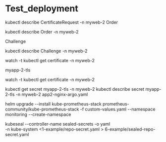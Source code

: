# Test_deployment
kubectl describe CertificateRequest -n myweb-2
Order

kubectl describe Order -n myweb-2

Challenge

kubectl describe Challenge -n myweb-2

watch -t kubectl get certificate -n myweb-2

myapp-2-tls

watch -t kubectl get certificate -n myweb-2

kubectl get secret myapp-2-tls -n myweb-2
kubectl describe secret myapp-2-tls -n myweb-2
app2-nginx-argo.yaml


helm upgrade --install kube-prometheus-stack prometheus-community/kube-prometheus-stack -f custom-values.yaml --namespace monitoring --create-namespace

kubeseal --controller-name sealed-secrets -o yaml \
-n kube-system <1-example/repo-secret.yaml > 6-example/sealed-repo-secret.yaml
